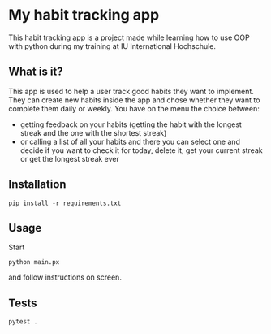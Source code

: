 # My habit tracking app

This habit tracking app is a project made while learning how to use OOP with python during my training at IU 
International Hochschule.

## What is it?

This app is used to help a user track good habits they want to implement.
They can create new habits inside the app and chose whether they want to complete them daily or weekly.
You have on the menu the choice between:
- getting feedback on your habits (getting the habit with the longest streak and 
the one with the shortest streak)
- or calling a list of all your habits and there you can select one and decide if
you want to check it for today, delete it, get your current streak or get the longest streak ever

## Installation

```
pip install -r requirements.txt
```

## Usage

Start

```
python main.px
```

and follow instructions on screen.

## Tests

```
pytest .
```